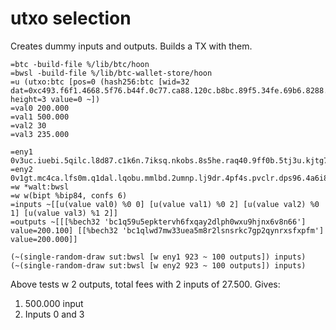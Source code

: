# utxo selection

Creates dummy inputs and outputs. Builds a TX with them.
```
=btc -build-file %/lib/btc/hoon
=bwsl -build-file %/lib/btc-wallet-store/hoon
=u (utxo:btc [pos=0 (hash256:btc [wid=32 dat=0xc493.f6f1.4668.5f76.b44f.0c77.ca88.120c.b8bc.89f5.34fe.69b6.8288.27b9.74e6.8849]) height=3 value=0 ~])
=val0 200.000
=val1 500.000
=val2 30
=val3 235.000

=eny1 0v3uc.iuebi.5qilc.l8d87.c1k6n.7iksq.nkobs.8s5he.raq40.9ff0b.5tj3u.kjtg7.aq59e.hatv7.oioam.mlsr4.pqqcd.cnbjn.pnpi2.1m5rt.k4scg
=eny2 0v1gt.mc4ca.lfs0m.q1dal.lqobu.mmlbd.2umnp.lj9dr.4pf4s.pvclr.dps96.4a6i8.rt6n9.krp0r.11kqu.ckqe4.1tmat.gr754.463aj.a4b41.jj7qg
=w *walt:bwsl
=w w(bipt %bip84, confs 6)
=inputs ~[[u(value val0) %0 0] [u(value val1) %0 2] [u(value val2) %0 1] [u(value val3) %1 2]]
=outputs ~[[[%bech32 'bc1q59u5epktervh6fxqay2dlph0wxu9hjnx6v8n66'] value=200.100] [[%bech32 'bc1qlwd7mw33uea5m8r2lsnsrkc7gp2qynrxsfxpfm'] value=200.000]]

(~(single-random-draw sut:bwsl [w eny1 923 ~ 100 outputs]) inputs)
(~(single-random-draw sut:bwsl [w eny2 923 ~ 100 outputs]) inputs)
```
Above tests w 2 outputs, total fees with 2 inputs of 27.500. Gives:
1. 500.000 input
2. Inputs 0 and 3
